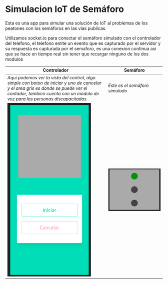 # Simulacion IoT de Semáforo

Esta es una app para simular una solución de IoT al problemas de los peatones con los semáforos en las vías publicas.

Utilizamos socket.io para conectar el semáforo simulado con el controlador del telefono, el telefono emite un evento que es capturado por el servidor y su respuesta es capturada por el semaforo, es una conexion continua asi que se hace en tiempo real sin tener que recargar ninguno de los dos modulos


| Controlador | Semáforo |
| ----------- | -------- |
| *Aqui podemos ver la vista del control, algo simple con boton de iniciar y uno de cancelar y el area gris es donde se puede ver el contador, tambíen cuenta con un módulo de voz para las personas discapacitadas* | *Este es el semáforo simulado* |
| ![Vista del controlador](./cellphone.png) | ![Vista del Semáforo](./lights.png) |

